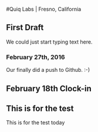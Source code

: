 #Quiq Labs | Fresno, California
## First Draft 
<p> We could just start typing text here. </p>

### February 27th, 2016
<p> Our finally did a push to Github. :-)</p>

## February 18th Clock-in 

## This is for the test 
<p> This is for the test today </p>